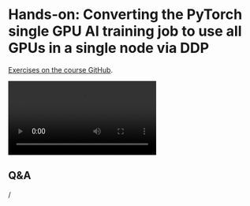 # Hands-on: Converting the PyTorch single GPU AI training job to use all GPUs in a single node via DDP

[Exercises on the course GitHub](https://github.com/Lumi-supercomputer/Getting_Started_with_AI_workshop/tree/ai-202405291/08_Scaling_to_multiple_GPUs).

<video src="https://462000265.lumidata.eu/ai-20240529/recordings/E08_MultipleGPUs.mp4" controls="controls">
</video>


## Q&A

/
